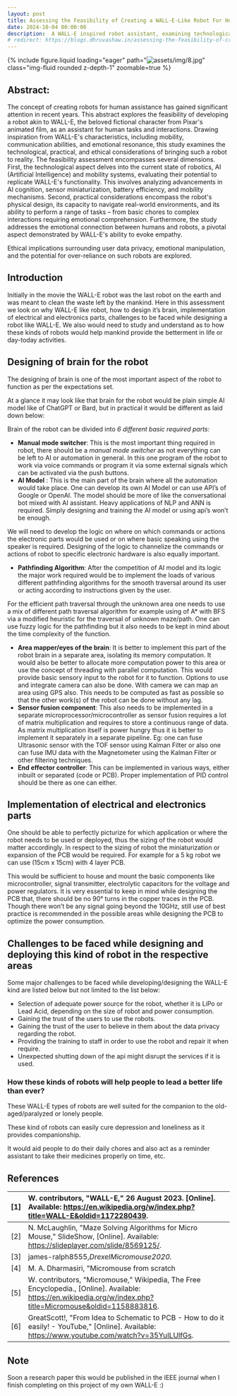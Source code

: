 ```yaml
---
layout: post
title: Assessing the Feasibility of Creating a WALL-E-Like Robot For Human Assistance
date: 2024-10-04 00:00:00
description:  A WALL-E inspired robot assistant, examining technological feasibility, design considerations, and ethical implications for improved human life.
# redirect: https://blogs.dhruvashaw.in/assessing-the-feasibility-of-creating-a-wall-e-like-robot-for-human-assistance
---
```

{% include figure.liquid loading="eager" path="![assets/img/8.jpg](https://dev-to-uploads.s3.amazonaws.com/uploads/articles/kkm6qu674bx36fntlqzm.jpeg)" class="img-fluid rounded z-depth-1" zoomable=true %}

## Abstract:

The concept of creating robots for human assistance has gained significant attention in recent years. This abstract explores the feasibility of developing a robot akin to WALL-E, the beloved fictional character from Pixar's animated film, as an assistant for human tasks and interactions. Drawing inspiration from WALL-E's characteristics, including mobility, communication abilities, and emotional resonance, this study examines the technological, practical, and ethical considerations of bringing such a robot to reality. The feasibility assessment encompasses several dimensions. First, the technological aspect delves into the current state of robotics, AI (Artificial Intelligence) and mobility systems, evaluating their potential to replicate WALL-E's functionality. This involves analyzing advancements in AI cognition, sensor miniaturization, battery efficiency, and mobility mechanisms. Second, practical considerations encompass the robot's physical design, its capacity to navigate real-world environments, and its ability to perform a range of tasks – from basic chores to complex interactions requiring emotional comprehension. Furthermore, the study addresses the emotional connection between humans and robots, a pivotal aspect demonstrated by WALL-E's ability to evoke empathy.

Ethical implications surrounding user data privacy, emotional manipulation, and the potential for over-reliance on such robots are explored.

## Introduction

Initially in the movie the WALL-E robot was the last robot on the earth and was meant to clean the waste left by the mankind. Here in this assessment we look on why WALL-E like robot, how to design it’s brain, implementation of electrical and electronics parts, challenges to be faced while designing a robot like WALL-E. We also would need to study and understand as to how these kinds of robots would help mankind provide the betterment in life or day-today activities.

## Designing of brain for the robot

The designing of brain is one of the most important aspect of the robot to function as per the expectations set.

At a glance it may look like that brain for the robot would be plain simple AI model like of ChatGPT or Bard, but in practical it would be different as laid down below:

Brain of the robot can be divided into *6 different basic required parts:*

- **Manual mode switcher**:
  This is the most important thing required in robot, there should be a *manual mode switcher* as not everything can be left to AI or automation in general. In this one program of the robot to work via voice commands or program it via some external signals which can be activated via the push buttons.
- **AI Model** :
  This is the main part of the brain where all the automation would take place. One can develop its own AI Model or can use API’s of Google or OpenAI. The model should be more of like the conversational bot mixed with AI assistant. Heavy applications of NLP and ANN is required. Simply designing and training the AI model or using api’s won’t be enough.

We will need to develop the logic on where on which commands or actions the electronic parts would be used or on where basic speaking using the speaker is required. Designing of the logic to channelize the commands or actions of robot to specific electronic hardware is also equally important.

- **Pathfinding Algorithm**:
  After the competition of AI model and its logic the major work required would be to implement the loads of various different pathfinding algorithms for the smooth traversal around its user or acting according to instructions given by the user.

For the efficient path traversal through the unknown area one needs to use a mix of different path traversal algorithm for example using of A\* with BFS via a modified heuristic for the traversal of unknown maze/path. One can use fuzzy logic for the pathfinding but it also needs to be kept in mind about the time complexity of the function.

- **Area mapper/eyes of the brain**:
  It is better to implement this part of the robot brain in a separate area, isolating its memory computation. It would also be better to allocate more computation power to this area or use the concept of threading with parallel computation. This would provide basic sensory input to the robot for it to function. Options to use and integrate camera can also be done. With camera we can map an area using GPS also. This needs to be computed as fast as possible so that the other work(s) of the robot can be done without any lag.
- **Sensor fusion component**:
  This also needs to be implemented in a separate microprocessor/microcontroller as sensor fusion requires a lot of matrix multiplication and requires to store a continuous range of data. As matrix multiplication itself is power hungry thus it is better to implement it separately in a separate pipeline. Eg: one can fuse Ultrasonic sensor with the TOF sensor using Kalman Filter or also one can fuse IMU data with the Magnetometer using the Kalman Filter or other filtering techniques.
- **End effector controller**:
  This can be implemented in various ways, either inbuilt or separated (code or PCB). Proper implementation of PID control should be there as one can either.

## Implementation of electrical and electronics parts

One should be able to perfectly picturize for which application or where the robot needs to be used or deployed, thus the sizing of the robot would matter accordingly. In respect to the sizing of robot the miniaturization or expansion of the PCB would be required. For example for a 5 kg robot we can use (15cm x 15cm) with 4 layer PCB.

This would be sufficient to house and mount the basic components like microcontroller, signal transmitter, electrolytic capacitors for the voltage and power regulators. It is very essential to keep in mind while designing the PCB that, there should be no 90° turns in the copper traces in the PCB. Though there won’t be any signal going beyond the 10GHz, still use of best practice is recommended in the possible areas while designing the PCB to optimize the power consumption.

## Challenges to be faced while designing and deploying this kind of robot in the respective areas

Some major challenges to be faced while developing/designing the WALL-E kind are listed below but not limited to the list below:

- Selection of adequate power source for the robot, whether it is LiPo or Lead Acid, depending on the size of robot and power consumption.
- Gaining the trust of the users to use the robots.
- Gaining the trust of the user to believe in them about the data privacy regarding the robot.
- Providing the training to staff in order to use the robot and repair it when require.
- Unexpected shutting down of the api might disrupt the services if it is used.

### How these kinds of robots will help people to lead a better life than ever?

These WALL-E types of robots are well suited for the companion to the old-aged/paralyzed or lonely people.

These kind of robots can easily cure depression and loneliness as it provides companionship.

It would aid people to do their daily chores and also act as a reminder assistant to take their medicines properly on time, etc.

## References

| [1] | W. contributors, "WALL-E," 26 August 2023. [Online]. Available: https://en.wikipedia.org/w/index.php?title=WALL-E&oldid=1172280439.                            |
| :-- | :------------------------------------------------------------------------------------------------------------------------------------------------------------- |
| [2] | N. McLaughlin, "Maze Solving Algorithms for Micro Mouse," SlideShow, [Online]. Available: https://slideplayer.com/slide/8569125/.                              |
| [3] | james-ralph8555,*DrexelMicromouse2020.*                                                                                                                      |
| [4] | M. A. Dharmasiri, "Micromouse from scratch                                                                                                                     |
| [5] | W. contributors, "Micromouse," Wikipedia, The Free Encyclopedia., [Online]. Available: https://en.wikipedia.org/w/index.php?title=Micromouse&oldid=1158883816. |
| [6] | GreatScott!, "From Idea to Schematic to PCB - How to do it easily! - YouTube," [Online]. Available: https://www.youtube.com/watch?v=35YuILUlfGs.               |

## Note

Soon a research paper this would be published in the IEEE journal when I finish completing on this project of my own WALL-E :)
